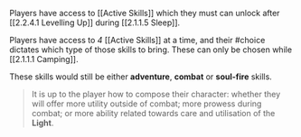 Players have access to [[Active Skills]] which they must can unlock after [[2.2.4.1 Levelling Up]] during [[2.1.1.5 Sleep]].

Players have access to *4* [[Active Skills]] at a time, and their #choice dictates which type of those skills to bring. These can only be chosen while [[2.1.1.1 Camping]]. 

These skills would still be either **adventure**, **combat** or **soul-fire** skills. 

> It is up to the player how to compose their character: whether they will offer more utility outside of combat; more prowess during combat; or more ability related towards care and utilisation of the **Light**.
